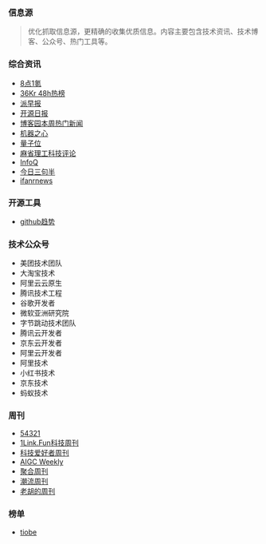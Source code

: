 ### 信息源
> 优化抓取信息源，更精确的收集优质信息。内容主要包含技术资讯、技术博客、公众号、热门工具等。

### 综合资讯
- [8点1氪](https://36kr.com/user/5652071)
- [36Kr 48h热榜](https://36kr.com/hot-list/catalog)
- [派早报](https://sspai.com/u/ee0vj778/updates)
- [开源日报](https://www.oschina.net/news/industry)
- [博客园本周热门新闻](https://news.cnblogs.com/n/digg)
- [机器之心](https://www.jiqizhixin.com/)
- [量子位](https://www.qbitai.com/)
- [麻省理工科技评论](https://www.mittrchina.com/)
- [InfoQ](https://www.infoq.cn/)
- [今日三句半](https://www.threenhalf.com/)
- [ifanrnews](https://www.ifanr.com/category/ifanrnews)


### 开源工具
- [github趋势](https://github.com/trending?since=weekly)

### 技术公众号
- 美团技术团队
- 大淘宝技术
- 阿里云云原生
- 腾讯技术工程
- 谷歌开发者
- 微软亚洲研究院
- 字节跳动技术团队
- 腾讯云开发者
- 京东云开发者
- 阿里云开发者
- 阿里技术
- 小红书技术
- 京东技术
- 蚂蚁技术

### 周刊
- [54321](https://versun.me/54321-weekly/)
- [1Link.Fun科技周刊](https://xiaobot.net/p/1link)
- [科技爱好者周刊](https://www.ruanyifeng.com/blog/)
- [AIGC Weekly](https://quail.ink/op7418)
- [聚合周刊](https://www.fre321.com/weekly)
- [潮流周刊](https://weekly.tw93.fun/)
- [老胡的周刊](https://weekly.howie6879.com/)

### 榜单
- [tiobe](https://www.tiobe.com/tiobe-index/)